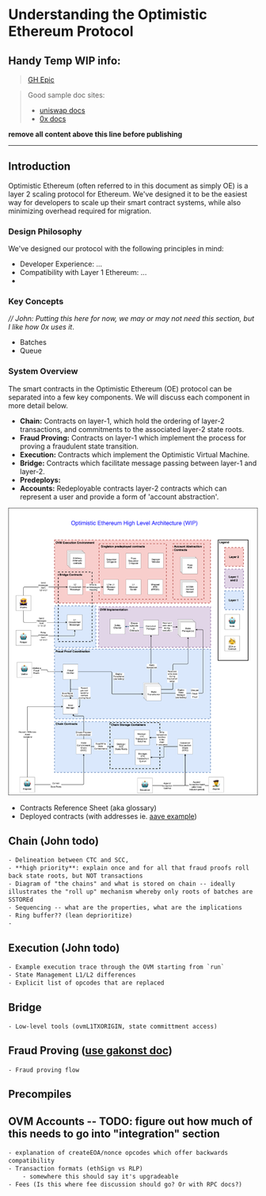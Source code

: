 # Understanding the Optimistic Ethereum Protocol

## Handy Temp WIP info:

> [GH Epic](https://github.com/ethereum-optimism/roadmap/issues/455)

> Good sample doc sites:
> - [uniswap docs](https://uniswap.org/docs/v2/protocol-overview/how-uniswap-works/)
> - [0x docs](https://0x.org/docs/core-concepts#networked-liquidity)

**remove all content above this line before publishing**

------

## Introduction

<!-- - Welcome!  Give context -- "how to read these docs" -->

Optimistic Ethereum (often referred to in this document as simply OE) is a layer 2 scaling protocol for Ethereum. We've designed it to be the easiest way for developers to scale up their smart contract systems, while also minimizing overhead required for migration. 

### Design Philosophy 

We've designed our protocol with the following principles in mind:

- Developer Experience: ...
- Compatibility with Layer 1 Ethereum: ...
- 

### Key Concepts

_// John: Putting this here for now, we may or may not need this section, but I like how 0x uses it_.

- Batches
- Queue



### System Overview

The smart contracts in the Optimistic Ethereum (OE) protocol can be separated into a few key components. We will discuss each component in more detail below. 

- **Chain:** Contracts on layer-1, which hold the ordering of layer-2 transactions, and commitments to the associated layer-2 state roots.
- **Fraud Proving:** Contracts on layer-1 which implement the process for proving a fraudulent state transition.
- **Execution:** Contracts which implement the Optimistic Virtual Machine. 
- **Bridge:** Contracts which facilitate message passing between layer-1 and layer-2. 
- **Predeploys:** 
- **Accounts:** Redeployable contracts layer-2 contracts which can represent a user and provide a form of 'account abstraction'. 

![Arch Diagram](../assets/OE-Arch-WIP.png)

  - Contracts Reference Sheet (aka glossary)
  - Deployed contracts (with addresses ie. [aave example][aave])

## Chain (John todo)
    - Delineation between CTC and SCC, 
    - **high priority**: explain once and for all that fraud proofs roll back state roots, but NOT transactions
    - Diagram of "the chains" and what is stored on chain -- ideally illustrates the "roll up" mechanism whereby only roots of batches are SSTOREd
    - Sequencing -- what are the properties, what are the implications
    - Ring buffer?? (lean deprioritize)
    - 

## Execution (John todo)
    - Example execution trace through the OVM starting from `run`
    - State Management L1/L2 differences
    - Explicit list of opcodes that are replaced

## Bridge
    - Low-level tools (ovmL1TXORIGIN, state committment access)

## Fraud Proving ([use gakonst doc][gak])
    - Fraud proving flow

## Precompiles

## OVM Accounts -- TODO: figure out how much of this needs to go into "integration" section
    - explanation of createEOA/nonce opcodes which offer backwards compatibility
    - Transaction formats (ethSign vs RLP)
        - somewhere this should say it's upgradeable
    - Fees (Is this where fee discussion should go? Or with RPC docs?)


[gak]: https://docs.google.com/document/d/1GeoPBezX-CT9dGgwFHCW6kCjmcUQH9oARBLbgLooOBc/edit#heading=h.whebpifa90c9

[vyper]: https://vyper.readthedocs.io/en/v0.1.0-beta.6/#principles-and-goals
[aave]: https://docs.aave.com/developers/deployed-contracts
